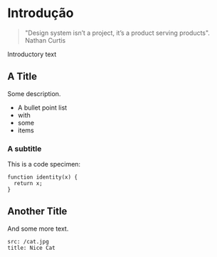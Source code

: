# Introdução

> "Design system isn’t a project, it’s a product serving products". Nathan Curtis

Introductory text

## A Title

Some description.

- A bullet point list
- with
- some
- items

### A subtitle

This is a code specimen:

```code
function identity(x) {
  return x;
}
```

## Another Title

And some more text.

```image
src: /cat.jpg
title: Nice Cat
```